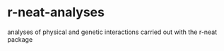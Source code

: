 # r-neat-analyses
analyses of physical and genetic interactions carried out with the r-neat package
